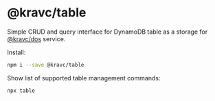 # @kravc/table

Simple CRUD and query interface for DynamoDB table as a storage for
[@kravc/dos](https://github.com/alexkravets/dos) service.

Install:

```sh
npm i --save @kravc/table
```

Show list of supported table management commands:

```sh
npx table
```
